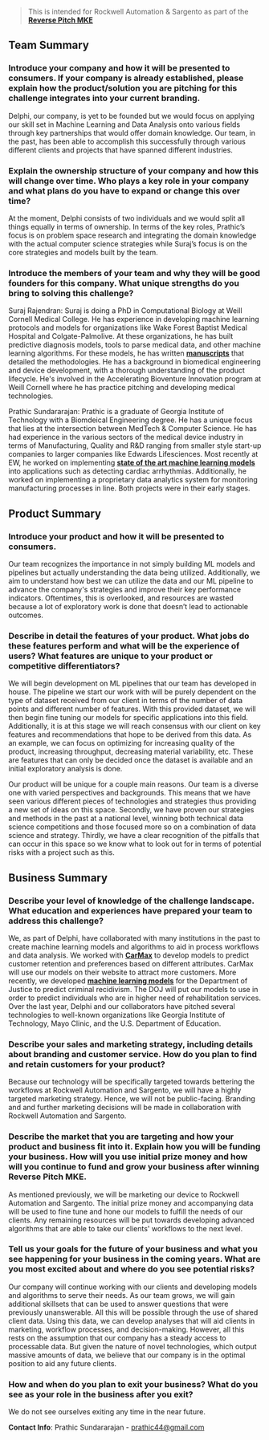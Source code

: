 > This is intended for Rockwell Automation & Sargento as part of the **[Reverse Pitch MKE](https://www.mketech.org/reverse-pitch-mke/)**

## Team Summary 

### Introduce your company and how it will be presented to consumers. If your company is already established, please explain how the product/solution you are pitching for this challenge integrates into your current branding.
Delphi, our company, is yet to be founded but we would focus on applying our skill set in Machine Learning and Data Analysis onto various fields through key partnerships that would offer domain knowledge. Our team, in the past, has been able to accomplish this successfully through various different clients and projects that have spanned different industries. 

### Explain the ownership structure of your company and how this will change over time. Who plays a key role in your company and what plans do you have to expand or change this over time?

At the moment, Delphi consists of two individuals and we would split all things equally in terms of ownership. In terms of the key roles, Prathic’s focus is on problem space research and integrating the domain knowledge with the actual computer science strategies while Suraj’s focus is on the core strategies and models built by the team. 

### Introduce the members of your team and why they will be good founders for this company. What unique strengths do you bring to solving this challenge?

Suraj Rajendran: Suraj is doing a PhD in Computational Biology at Weill Cornell Medical College. He has experience in developing machine learning protocols and models for organizations like Wake Forest Baptist Medical Hospital and Colgate-Palmolive. At these organizations, he has built predictive diagnosis models, tools to parse medical data, and other machine learning algorithms. For these models, he has written **[manuscripts](https://scholar.google.com/citations?user=w8Ra_mgAAAAJ&hl=en)** that detailed the methodologies. He has a background in biomedical engineering and device development, with a thorough understanding of the product lifecycle. He's involved in the Accelerating Bioventure Innovation program at Weill Cornell where he has practice pitching and developing medical technologies.

Prathic Sundararajan: Prathic is a graduate of Georgia Institute of Technology with a Biomdeical Engineering degree. He has a unique focus that lies at the intersection between MedTech & Computer Science. He has had experience in the various sectors of the medical device industry in terms of Manufacturing, Quality and R&D ranging from smaller style start-up companies to larger companies like Edwards Lifesciences. Most recently at EW, he worked on implementing **[state of the art machine learning models](https://www.semanticscholar.org/paper/Automatic-Diagnosis-of-Cardiac-Disease-from-and-Sundararajan-Moses/4df3bf3ec73df7f19b956e4e98c1cf7eaa620703)** into applications such as detecting cardiac arrhythmias. Additionally, he worked on implementing a proprietary data analytics system for monitoring manufacturing processes in line. Both projects were in their early stages.  

## Product Summary 

### Introduce your product and how it will be presented to consumers.
Our team recognizes the importance in not simply building ML models and pipelines but actually understanding the data being utilized. Additionally, we aim to understand how best we can utilize the data and our ML pipeline to advance the company's strategies and improve their key performance indicators. Oftentimes, this is overlooked, and resources are wasted because a lot of exploratory work is done that doesn’t lead to actionable outcomes. 

### Describe in detail the features of your product. What jobs do these features perform and what will be the experience of users? What features are unique to your product or competitive differentiators?

We will begin development on ML pipelines that our team has developed in house. The pipeline we start our work with will be purely dependent on the type of dataset received from our client in terms of the number of data points and different number of features. With this provided dataset, we will then begin fine tuning our models for specific applications into this field. Additionally, it is at this stage we will reach consensus with our client on key features and recommendations that hope to be derived from this data. As an example, we can focus on optimizing for increasing quality of the product, increasing throughput, decreasing material variability, etc. These are features that can only be decided once the dataset is available and an initial exploratory analysis is done. 

Our product will be unique for a couple main reasons. Our team is a diverse one with varied perspectives and backgrounds. This means that we have seen various different pieces of technologies and strategies thus providing a new set of ideas on this space. Secondly, we have proven our strategies and methods in the past at a national level, winning both technical data science competitions and those focused more so on a combination of data science and strategy. Thirdly, we have a clear recognition of the pitfalls that can occur in this space so we know what to look out for in terms of potential risks with a project such as this. 


## Business Summary 

### Describe your level of knowledge of the challenge landscape. What education and experiences have prepared your team to address this challenge?
We, as part of Delphi, have collaborated with many institutions in the past to create machine learning models and algorithms to aid in process workflows and data analysis. We worked with **[CarMax](https://bme.gatech.edu/bme/news/bme-team-wins-carmax-analytics-showcase)** to develop models to predict customer retention and preferences based on different attributes. CarMax will use our models on their website to attract more customers. More recently, we developed **[machine learning models](https://www.crimrxiv.com/pub/n5sxfvlx/release/1)** for the Department of Justice to predict criminal recidivism. The DOJ will put our models to use in order to predict individuals who are in higher need of rehabilitation services. Over the last year, Delphi and our collaborators have pitched several technologies to well-known organizations like Georgia Institute of Technology, Mayo Clinic, and the U.S. Department of Education.

### Describe your sales and marketing strategy, including details about branding and customer service. How do you plan to find and retain customers for your product?

Because our technology will be specifically targeted towards bettering the workflows at Rockwell Automation and Sargento, we will have a highly targeted marketing strategy. Hence, we will not be public-facing. Branding and and further marketing decisions will be made in collaboration with Rockwell Automation and Sargento. 

### Describe the market that you are targeting and how your product and business fit into it. Explain how you will be funding your business. How will you use initial prize money and how will you continue to fund and grow your business after winning Reverse Pitch MKE.

As mentioned previously, we will be marketing our device to Rockwell Automation and Sargento. The initial prize money and accompanying data will be used to fine tune and hone our models to fulfill the needs of our clients. Any remaining resources will be put towards developing advanced algorithms that are able to take our clients' workflows to the next level. 

### Tell us your goals for the future of your business and what you see happening for your business in the coming years. What are you most excited about and where do you see potential risks?

Our company will continue working with our clients and developing models and algorithms to serve their needs. As our team grows, we will gain additional skillsets that can be used to answer questions that were previously unanswerable. All this will be possible through the use of shared client data. Using this data, we can develop analyses that will aid clients in marketing, workflow processes, and decision-making. However, all this rests on the assumption that our company has a steady access to processable data. But given the nature of novel technologies, which output massive amounts of data, we believe that our company is in the optimal position to aid any future clients.

### How and when do you plan to exit your business? What do you see as your role in the business after you exit?

We do not see ourselves exiting any time in the near future.

**Contact Info**: Prathic Sundararajan - prathic44@gmail.com
